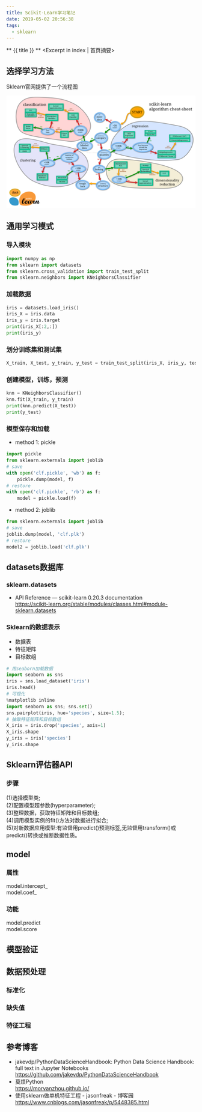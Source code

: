 ```yaml
---
title: Scikit-Learn学习笔记
date: 2019-05-02 20:56:38
tags:
  - sklearn
---
```

** {{ title }} ** <Excerpt in index | 首页摘要>

## 选择学习方法
Sklearn官网提供了一个流程图
<div align=center>
<img src = "Scikit-Learn学习笔记\machine_learning_map.png" width=600 height=300>
</div>
<!-- more -->
<The rest of contents | 余下全文>


## 通用学习模式
### 导入模块
``` python
import numpy as np
from sklearn import datasets
from sklearn.cross_validation import train_test_split
from sklearn.neighbors import KNeighborsClassifier
```
### 加载数据
``` python
iris = datasets.load_iris()
iris_X = iris.data
iris_y = iris.target 
print(iris_X[:2,:])
print(iris_y)
```
### 划分训练集和测试集
``` python
X_train, X_test, y_train, y_test = train_test_split(iris_X, iris_y, test_size = 0.3)
```
### 创建模型，训练，预测
``` python
knn = KNeighborsClassifier()
knn.fit(X_train, y_train)
print(knn.predict(X_test))
print(y_test)
```
### 模型保存和加载
* method 1: pickle

``` python
import pickle
from sklearn.externals import joblib
# save
with open('clf.pickle', 'wb') as f:
    pickle.dump(model, f)
# restore
with open('clf.pickle', 'rb') as f:
    model = pickle.load(f)
```

* method 2: joblib

``` python
from sklearn.externals import joblib
# save
joblib.dump(model, 'clf.plk')
# restore
model2 = joblib.load('clf.plk')
```

## datasets数据库 
### sklearn.datasets
* API Reference — scikit-learn 0.20.3 documentation  
https://scikit-learn.org/stable/modules/classes.html#module-sklearn.datasets

### Sklearn的数据表示
* 数据表
* 特征矩阵
* 目标数组
``` python
# 用seaborn加载数据
import seaborn as sns
iris = sns.load_dataset('iris')
iris.head()
# 可视化
%matplotlib inline
import seaborn as sns; sns.set()
sns.pairplot(iris, hue='species', size=1.5);
# 抽取特征矩阵和目标数组
X_iris = iris.drop('species', axis=1)
X_iris.shape
y_iris = iris['species']
y_iris.shape
```

## Sklearn评估器API
### 步骤 
(1)选择模型类;  
(2)配置模型超参数(hyperparameter);  
(3)整理数据，获取特征矩阵和目标数组;  
(4)调用模型实例的fit()方法对数据进行拟合;  
(5)对新数据应用模型:有监督用predict()预测标签,无监督用transform()或predict()转换或推断数据性质。

## model
### 属性  
model.intercept_  
model.coef_  
### 功能  
model.predict  
model.score  

## 模型验证

## 数据预处理
### 标准化
### 缺失值
### 特征工程



## 参考博客
* jakevdp/PythonDataScienceHandbook: Python Data Science Handbook: full text in Jupyter Notebooks  
https://github.com/jakevdp/PythonDataScienceHandbook  
* 莫烦Python  
https://morvanzhou.github.io/  
* 使用sklearn做单机特征工程 - jasonfreak - 博客园  
https://www.cnblogs.com/jasonfreak/p/5448385.html

